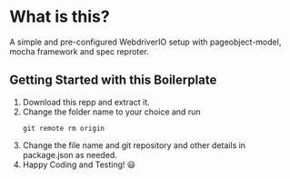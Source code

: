 # What is this?
A simple and pre-configured WebdriverIO setup with pageobject-model, mocha framework and spec reproter.

## Getting Started with this Boilerplate
1. Download this repp and extract it.
2. Change the folder name to your choice and run
    ```
    git remote rm origin
    ```
3. Change the file name and git repository and other details in package.json as needed.
4. Happy Coding and Testing! :smiley:

